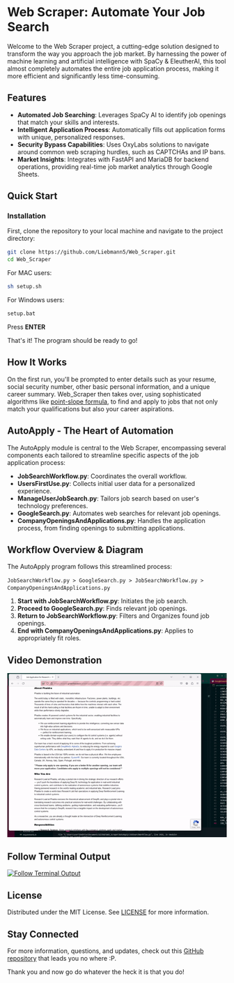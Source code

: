 # Web Scraper: Automate Your Job Search

Welcome to the Web Scraper project, a cutting-edge solution designed to transform the way you approach the job market. By harnessing the power of machine learning and artificial intelligence with SpaCy & EleutherAI, this tool almost completely automates the entire job application process, making it more efficient and significantly less time-consuming.

## Features

- **Automated Job Searching**: Leverages SpaCy AI to identify job openings that match your skills and interests.
- **Intelligent Application Process**: Automatically fills out application forms with unique, personalized responses.
- **Security Bypass Capabilities**: Uses OxyLabs solutions to navigate around common web scraping hurdles, such as CAPTCHAs and IP bans.
- **Market Insights**: Integrates with FastAPI and MariaDB for backend operations, providing real-time job market analytics through Google Sheets.

## Quick Start

### Installation

First, clone the repository to your local machine and navigate to the project directory:

```bash
git clone https://github.com/Liebmann5/Web_Scraper.git
cd Web_Scraper
```
For MAC users:

```bash
sh setup.sh
```
For Windows users:

```cmd
setup.bat
```
Press **ENTER**

That's it! The program should be ready to go!

## How It Works

On the first run, you'll be prompted to enter details such as your resume, social security number, other basic personal information, and a unique career summary. Web_Scraper then takes over, using sophisticated algorithms like [point-slope formula](https://en.wikipedia.org/wiki/Linear_equation), to find and apply to jobs that not only match your qualifications but also your career aspirations.

## AutoApply - The Heart of Automation

The AutoApply module is central to the Web Scraper, encompassing several components each tailored to streamline specific aspects of the job application process:

- **JobSearchWorkflow.py**: Coordinates the overall workflow.
- **UsersFirstUse.py**: Collects initial user data for a personalized experience.
- **ManageUserJobSearch.py**: Tailors job search based on user's technology preferences.
- **GoogleSearch.py**: Automates web searches for relevant job openings.
- **CompanyOpeningsAndApplications.py**: Handles the application process, from finding openings to submitting applications.

## Workflow Overview & Diagram

The AutoApply program follows this streamlined process:

`JobSearchWorkflow.py > GoogleSearch.py > JobSearchWorkflow.py > CompanyOpeningsAndApplications.py`

1. **Start with JobSearchWorkflow.py**: Initiates the job search.
2. **Proceed to GoogleSearch.py**: Finds relevant job openings.
3. **Return to JobSearchWorkflow.py**: Filters and Organizes found job openings.
4. **End with CompanyOpeningsAndApplications.py**: Applies to appropriately fit roles.

## Video Demonstration

[![Video Demo](https://github.com/Liebmann5/Web_Scraper/blob/main/Web_Scraper_Functionality_02-ezgif.com-video-to-gif-converter(1).gif)](https://pixeldrain.com/u/onnHYrVS)

## Follow Terminal Output

[![Follow Terminal Output](https://img.shields.io/badge/Terminal%20Output-Link-blue)](https://github.com/Liebmann5/Web_Scraper/blob/main/terminalOutput.txt)

## License

Distributed under the MIT License. See [LICENSE](LICENSE) for more information.

## Stay Connected

For more information, questions, and updates, check out this [GitHub repository](https://github.com/Liebmann5/Web_Scraper) that leads you no where :P.

Thank you and now go do whatever the heck it is that you do!
